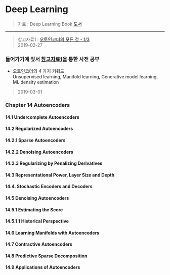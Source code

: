 Deep Learning 
====================

> 자료 : Deep Learning Book [도서](http://www.deeplearningbook.org/)
-------
> 참고자료1 : [오토인코더의 모든 것 - 1/3](https://tv.naver.com/v/3185672)<br>
> 2019-02-27
### 들어가기에 앞서 [참고자료1](https://tv.naver.com/v/3185672)을 통한 사전 공부
- 오토인코더의 4 가지 키워드 <br>
Unsupervised learning, Manifold learning, Generative model learning, ML density estimation <br>
>2019-03-01




### Chapter 14 Autoencoders

#### 14.1 Undercomplete Autoencoders

#### 14.2 Regularized Autoencoders

#### 14.2.1 Sparse Autoencoders

#### 14.2.2 Denoising Autoencoders

#### 14.2.3 Regularizing by Penalizing Derivatives

#### 14.3 Representational Power, Layer Size and Depth

#### 14.4. Stochastic Encoders and Decoders

#### 14.5 Denoising Autoencoders

#### 14.5.1 Estimating the Score

#### 14.5.1.1 Historical Perspective

#### 14.6 Learning Manifolds with Autoencoders

#### 14.7 Contractive Autoencoders

#### 14.8 Predictive Sparse Decomposition

#### 14.9 Applications of Autoencoders

<!--stackedit_data:
eyJoaXN0b3J5IjpbODQyOTc0MzA1XX0=
-->